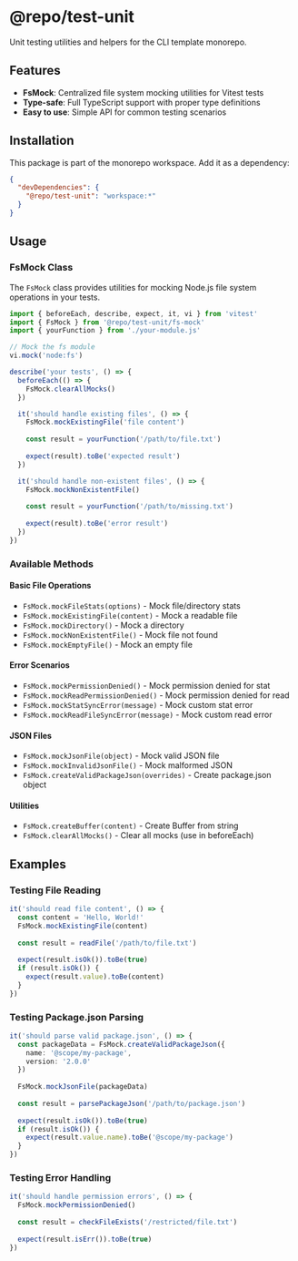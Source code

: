 # @repo/test-unit

Unit testing utilities and helpers for the CLI template monorepo.

## Features

- **FsMock**: Centralized file system mocking utilities for Vitest tests
- **Type-safe**: Full TypeScript support with proper type definitions
- **Easy to use**: Simple API for common testing scenarios

## Installation

This package is part of the monorepo workspace. Add it as a dependency:

```json
{
  "devDependencies": {
    "@repo/test-unit": "workspace:*"
  }
}
```

## Usage

### FsMock Class

The `FsMock` class provides utilities for mocking Node.js file system operations in your tests.

```typescript
import { beforeEach, describe, expect, it, vi } from 'vitest'
import { FsMock } from '@repo/test-unit/fs-mock'
import { yourFunction } from './your-module.js'

// Mock the fs module
vi.mock('node:fs')

describe('your tests', () => {
  beforeEach(() => {
    FsMock.clearAllMocks()
  })

  it('should handle existing files', () => {
    FsMock.mockExistingFile('file content')
    
    const result = yourFunction('/path/to/file.txt')
    
    expect(result).toBe('expected result')
  })

  it('should handle non-existent files', () => {
    FsMock.mockNonExistentFile()
    
    const result = yourFunction('/path/to/missing.txt')
    
    expect(result).toBe('error result')
  })
})
```

### Available Methods

#### Basic File Operations
- `FsMock.mockFileStats(options)` - Mock file/directory stats
- `FsMock.mockExistingFile(content)` - Mock a readable file
- `FsMock.mockDirectory()` - Mock a directory
- `FsMock.mockNonExistentFile()` - Mock file not found
- `FsMock.mockEmptyFile()` - Mock an empty file

#### Error Scenarios
- `FsMock.mockPermissionDenied()` - Mock permission denied for stat
- `FsMock.mockReadPermissionDenied()` - Mock permission denied for read
- `FsMock.mockStatSyncError(message)` - Mock custom stat error
- `FsMock.mockReadFileSyncError(message)` - Mock custom read error

#### JSON Files
- `FsMock.mockJsonFile(object)` - Mock valid JSON file
- `FsMock.mockInvalidJsonFile()` - Mock malformed JSON
- `FsMock.createValidPackageJson(overrides)` - Create package.json object

#### Utilities
- `FsMock.createBuffer(content)` - Create Buffer from string
- `FsMock.clearAllMocks()` - Clear all mocks (use in beforeEach)

## Examples

### Testing File Reading

```typescript
it('should read file content', () => {
  const content = 'Hello, World!'
  FsMock.mockExistingFile(content)
  
  const result = readFile('/path/to/file.txt')
  
  expect(result.isOk()).toBe(true)
  if (result.isOk()) {
    expect(result.value).toBe(content)
  }
})
```

### Testing Package.json Parsing

```typescript
it('should parse valid package.json', () => {
  const packageData = FsMock.createValidPackageJson({
    name: '@scope/my-package',
    version: '2.0.0'
  })
  
  FsMock.mockJsonFile(packageData)
  
  const result = parsePackageJson('/path/to/package.json')
  
  expect(result.isOk()).toBe(true)
  if (result.isOk()) {
    expect(result.value.name).toBe('@scope/my-package')
  }
})
```

### Testing Error Handling

```typescript
it('should handle permission errors', () => {
  FsMock.mockPermissionDenied()
  
  const result = checkFileExists('/restricted/file.txt')
  
  expect(result.isErr()).toBe(true)
})
```